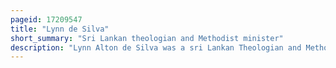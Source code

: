 ```yaml
---
pageid: 17209547
title: "Lynn de Silva"
short_summary: "Sri Lankan theologian and Methodist minister"
description: "Lynn Alton de Silva was a sri Lankan Theologian and Methodist Minister. He was the Founder and Editor of one of the first theological Journals on buddhist-christian Encounter called Dialogue, chief Translator for the Revision of the Old Testament of the Sinhalese Bible published as New Sinhala Bible, and Director of the Ecumenical Institute for Study and Dialogue in Sri Lanka. Lynn de Silva is widely regarded as one of the leading christian Practitioners of buddhist-christian Dialogue in sri Lanka and also as one of the Pioneers of this Dialogue."
---
```

